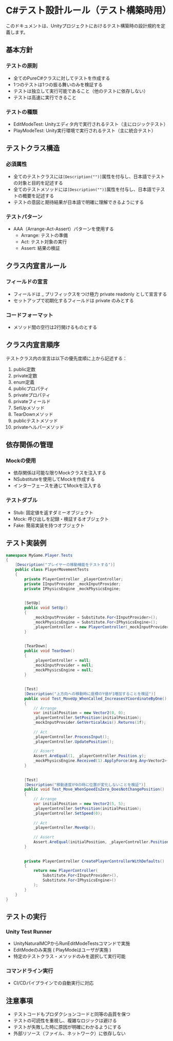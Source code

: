 # C#テスト設計ルール（テスト構築時用）

このドキュメントは、Unityプロジェクトにおけるテスト構築時の設計規約を定義します。

## 基本方針

### テストの原則
- 全てのPureC#クラスに対してテストを作成する
- 1つのテストは1つの振る舞いのみを検証する
- テストは独立して実行可能であること（他のテストに依存しない）
- テストは高速に実行できること

### テストの種類
- EditModeTest: Unityエディタ内で実行されるテスト（主にロジックテスト）
- PlayModeTest: Unity実行環境で実行されるテスト（主に統合テスト）

## テストクラス構造

### 必須属性
- 全てのテストクラスには`[Description("")]`属性を付与し、日本語でテストの対象と目的を記述する
- 全てのテストメソッドには`[Description("")]`属性を付与し、日本語でテストの概要を記述する
- テストの意図と期待結果が日本語で明確に理解できるようにする

### テストパターン
- AAA（Arrange-Act-Assert）パターンを使用する
  - Arrange: テストの準備
  - Act: テスト対象の実行
  - Assert: 結果の検証

## クラス内宣言ルール

### フィールドの宣言
- フィールドは _ プリフィックスをつけ極力 private readonly として宣言する
- セットアップで初期化するフィールドは private のみとする

### コードフォーマット
- メソッド間の空行は2行開けるものとする

## クラス内宣言順序

テストクラス内の宣言は以下の優先度順に上から記述する：

1. public定数
2. private定数
3. enum定義
4. publicプロパティ
5. privateプロパティ
6. privateフィールド
7. SetUpメソッド
8. TearDownメソッド
9. publicテストメソッド
10. privateヘルパーメソッド

## 依存関係の管理

### Mockの使用
- 依存関係は可能な限りMockクラスを注入する
- NSubstituteを使用してMockを作成する
- インターフェースを通じてMockを注入する

### テストダブル
- Stub: 固定値を返すダミーオブジェクト
- Mock: 呼び出しを記録・検証するオブジェクト
- Fake: 簡易実装を持つオブジェクト

## テスト実装例

```csharp
namespace MyGame.Player.Tests
{
    [Description("プレイヤーの移動機能をテストする")]
    public class PlayerMovementTests
    {
        private PlayerController _playerController;
        private IInputProvider _mockInputProvider;
        private IPhysicsEngine _mockPhysicsEngine;
        
        
        [SetUp]
        public void SetUp()
        {
            _mockInputProvider = Substitute.For<IInputProvider>();
            _mockPhysicsEngine = Substitute.For<IPhysicsEngine>();
            _playerController = new PlayerController(_mockInputProvider, _mockPhysicsEngine);
        }
        
        
        [TearDown]
        public void TearDown()
        {
            _playerController = null;
            _mockInputProvider = null;
            _mockPhysicsEngine = null;
        }
        
        
        [Test]
        [Description("上方向への移動時に座標のY値が1増加することを検証")]
        public void Test_MoveUp_WhenCalled_IncreasesYCoordinateByOne()
        {
            // Arrange
            var initialPosition = new Vector2(0, 0);
            _playerController.SetPosition(initialPosition);
            _mockInputProvider.GetVerticalAxis().Returns(1f);
            
            // Act
            _playerController.ProcessInput();
            _playerController.UpdatePosition();
            
            // Assert
            Assert.AreEqual(1, _playerController.Position.y);
            _mockPhysicsEngine.Received(1).ApplyForce(Arg.Any<Vector2>());
        }
        
        
        [Test]
        [Description("移動速度が0の時に位置が変化しないことを検証")]
        public void Test_Move_WhenSpeedIsZero_DoesNotChangePosition()
        {
            // Arrange
            var initialPosition = new Vector2(5, 5);
            _playerController.SetPosition(initialPosition);
            _playerController.SetSpeed(0);
            
            // Act
            _playerController.MoveUp();
            
            // Assert
            Assert.AreEqual(initialPosition, _playerController.Position);
        }
        
        
        private PlayerController CreatePlayerControllerWithDefaults()
        {
            return new PlayerController(
                Substitute.For<IInputProvider>(),
                Substitute.For<IPhysicsEngine>()
            );
        }
    }
}
```

## テストの実行

### Unity Test Runner
- UnityNaturalMCPからRunEditModeTestsコマンドで実施
- EditModeのみ実施 ( PlayModeはユーザが実施 )
- 特定のテストクラス・メソッドのみを選択して実行可能

### コマンドライン実行
- CI/CDパイプラインでの自動実行に対応

## 注意事項

- テストコードもプロダクションコードと同等の品質を保つ
- テストの可読性を重視し、複雑なロジックは避ける
- テストが失敗した時に原因が明確にわかるようにする
- 外部リソース（ファイル、ネットワーク）に依存しない